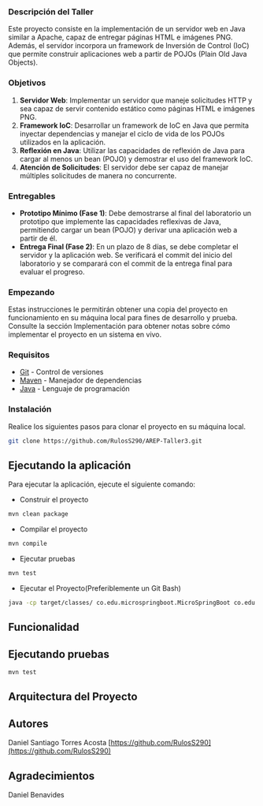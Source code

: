 ### Descripción del Taller

Este proyecto consiste en la implementación de un servidor web en Java similar a Apache, capaz de entregar páginas HTML e imágenes PNG. Además, el servidor incorpora un framework de Inversión de Control (IoC) que permite construir aplicaciones web a partir de POJOs (Plain Old Java Objects).

### Objetivos

1. **Servidor Web**: Implementar un servidor que maneje solicitudes HTTP y sea capaz de servir contenido estático como páginas HTML e imágenes PNG.
2. **Framework IoC**: Desarrollar un framework de IoC en Java que permita inyectar dependencias y manejar el ciclo de vida de los POJOs utilizados en la aplicación.
3. **Reflexión en Java**: Utilizar las capacidades de reflexión de Java para cargar al menos un bean (POJO) y demostrar el uso del framework IoC.
4. **Atención de Solicitudes**: El servidor debe ser capaz de manejar múltiples solicitudes de manera no concurrente.

### Entregables

- **Prototipo Mínimo (Fase 1)**: Debe demostrarse al final del laboratorio un prototipo que implemente las capacidades reflexivas de Java, permitiendo cargar un bean (POJO) y derivar una aplicación web a partir de él.
- **Entrega Final (Fase 2)**: En un plazo de 8 días, se debe completar el servidor y la aplicación web. Se verificará el commit del inicio del laboratorio y se comparará con el commit de la entrega final para evaluar el progreso.

### Empezando
Estas instrucciones le permitirán obtener una copia del proyecto en funcionamiento en su máquina local para fines de desarrollo y prueba. Consulte la sección Implementación para obtener notas sobre cómo implementar el proyecto en un sistema en vivo.

### Requisitos

* [Git](https://git-scm.com/) - Control de versiones
* [Maven](https://maven.apache.org/) - Manejador de dependencias
* [Java](https://www.oracle.com/java/technologies/downloads/#java17) - Lenguaje de programación

### Instalación

Realice los siguientes pasos para clonar el proyecto en su máquina local.

```bash
git clone https://github.com/RulosS290/AREP-Taller3.git
```

## Ejecutando la aplicación

Para ejecutar la aplicación, ejecute el siguiente comando:

* Construir el proyecto
```bash
mvn clean package
```
* Compilar el proyecto
```bash
mvn compile
```
* Ejecutar pruebas
```bash
mvn test
```
* Ejecutar el Proyecto(Preferiblemente un Git Bash)
```bash
java -cp target/classes/ co.edu.microspringboot.MicroSpringBoot co.edu.microspringboot.controllers.HelloController
```

## Funcionalidad




## Ejecutando pruebas

```bash
mvn test
```


## Arquitectura del Proyecto


## Autores

Daniel Santiago Torres Acosta [https://github.com/RulosS290](https://github.com/RulosS290)

## Agradecimientos
Daniel Benavides
